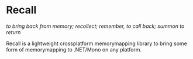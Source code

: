 # Recall

*to bring back from memory; recollect; remember, to call back; summon to return*

Recall is a lightweight crossplatform memorymapping library to bring some form of memorymapping to .NET/Mono on any platform.
